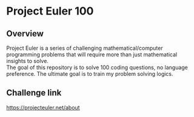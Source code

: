 # Project Euler 100

## Overview
Project Euler is a series of challenging mathematical/computer programming problems that will require more than just mathematical insights to solve.\
The goal of this repository is to solve 100 coding questions, no language preference. The ultimate goal is to train my problem solving logics.

## Challenge link
https://projecteuler.net/about
